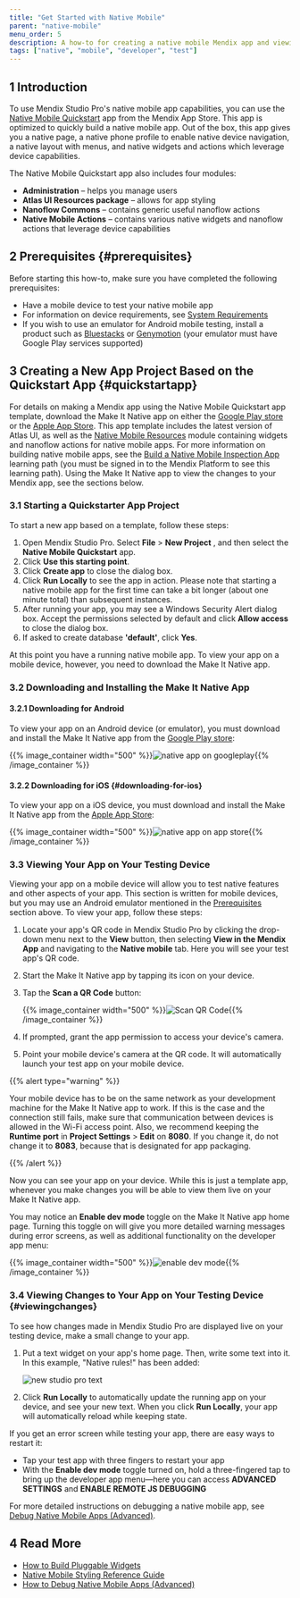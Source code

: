 ```yaml
---
title: "Get Started with Native Mobile"
parent: "native-mobile"
menu_order: 5
description: A how-to for creating a native mobile Mendix app and viewing it on a mobile device.
tags: ["native", "mobile", "developer", "test"]
---
```


## 1 Introduction

To use Mendix Studio Pro's native mobile app capabilities, you can use the [Native Mobile Quickstart](https://appstore.home.mendix.com/link/app/109511/) app from the Mendix App Store. This app is optimized to quickly build a native mobile app. Out of the box, this app gives you a native page, a native phone profile to enable native device navigation, a native layout with menus, and native widgets and actions which leverage device capabilities.

The Native Mobile Quickstart app also includes four modules:

* **Administration** – helps you manage users
* **Atlas UI Resources package** – allows for app styling
* **Nanoflow Commons** – contains generic useful nanoflow actions
* **Native Mobile Actions** – contains various native widgets and nanoflow actions that leverage device capabilities

## 2 Prerequisites {#prerequisites}

Before starting this how-to, make sure you have completed the following prerequisites:

* Have a mobile device to test your native mobile app 
* For information on device requirements, see [System Requirements](/refguide/system-requirements)
* If you wish to use an emulator for Android mobile testing, install a product such as [Bluestacks](https://www.bluestacks.com/nl/index.html) or [Genymotion](https://www.genymotion.com/) (your emulator must have Google Play services supported)

## 3 Creating a New App Project Based on the Quickstart App {#quickstartapp}

For details on making a Mendix app using the Native Mobile Quickstart app template, download the Make It Native app on either the [Google Play store](https://play.google.com/store/apps/details?id=com.mendix.developerapp) or the [Apple App Store](https://apps.apple.com/us/app/make-it-native/id1334081181). This app template includes the latest version of Atlas UI, as well as the [Native Mobile Resources](/appstore/modules/native-mobile-resources) module containing widgets and nanoflow actions for native mobile apps. For more information on building native mobile apps, see the [Build a Native Mobile Inspection App](https://gettingstarted.mendixcloud.com/link/path/66) learning path (you must be signed in to the Mendix Platform to see this learning path). Using the Make It Native app to view the changes to your Mendix app, see the sections below.

### 3.1 Starting a Quickstarter App Project

To start a new app based on a template, follow these steps:

1. Open Mendix Studio Pro. Select **File** > **New Project** , and then select the **Native Mobile Quickstart** app.
2. Click **Use this starting point**.
3. Click **Create app** to close the dialog box.
4. Click **Run Locally** to see the app in action. Please note that starting a native mobile app for the first time can take a bit longer (about one minute total) than subsequent instances.
5. After running your app, you may see a Windows Security Alert dialog box. Accept the permissions selected by default and click **Allow access** to close the dialog box.
6.  If asked to create database **'default'**, click **Yes**.

At this point you have a running native mobile app. To view your app on a mobile device, however, you need to download the Make It Native app.

### 3.2 Downloading and Installing the Make It Native App

#### 3.2.1 Downloading for Android

To view your app on an Android device (or emulator), you must download and install the Make It Native app from the [Google Play store](https://play.google.com/store/apps/details?id=com.mendix.developerapp):

{{% image_container width="500" %}}![native app on googleplay](attachments/getting-started-with-native-mobile/make-it-native-googleplay.png){{% /image_container %}}

#### 3.2.2 Downloading for iOS {#downloading-for-ios}

To view your app on a iOS device, you must download and install the Make It Native app from the [Apple App Store](https://apps.apple.com/us/app/make-it-native/id1334081181):

{{% image_container width="500" %}}![native app on app store](attachments/getting-started-with-native-mobile/make-it-native-ios.png){{% /image_container %}}

### 3.3 Viewing Your App on Your Testing Device

Viewing your app on a mobile device will allow you to test native features and other aspects of your app. This section is written for mobile devices, but you may use an Android emulator mentioned in the [Prerequisites](#prerequisites) section above. To view your app, follow these steps:

1. Locate your app's QR code in Mendix Studio Pro by clicking the drop-down menu next to the **View** button, then selecting **View in the Mendix App** and navigating to the **Native mobile** tab. Here you will see your test app's QR code.
2. Start the Make It Native app by tapping its icon on your device.
3.  Tap the  **Scan a QR Code** button:

	{{% image_container width="500" %}}![Scan QR Code](attachments/getting-started-with-native-mobile/scan-qr.png){{% /image_container %}}

4. If prompted, grant the app permission to access your device's camera.
5. Point your mobile device's camera at the QR code. It will automatically launch your test app on your mobile device.

{{% alert type="warning" %}}

Your mobile device has to be on the same network as your development machine for the Make It Native app to work. If this is the case and the connection still fails, make sure that communication between devices is allowed in the Wi-Fi access point. Also, we recommend keeping the **Runtime port** in **Project Settings** > **Edit** on **8080**. If you change it, do not change it to **8083**, because that is designated for app packaging.

{{% /alert %}}

Now you can see your app on your device. While this is just a template app, whenever you make changes you will be able to view them live on your Make It Native app.

You may notice an **Enable dev mode** toggle on the Make It Native app home page. Turning this toggle on will give you more detailed warning messages during error screens, as well as additional functionality on the developer app menu:

{{% image_container width="500" %}}![enable dev mode](attachments/getting-started-with-native-mobile/enable-dev-mode.png){{% /image_container %}}

### 3.4 Viewing Changes to Your App on Your Testing Device {#viewingchanges}

To see how changes made in Mendix Studio Pro are displayed live on your testing device, make a small change to your app.

1.  Put a text widget on your app's home page. Then, write some text into it. In this example, "Native rules!" has been added: 

	![new studio pro text](attachments/getting-started-with-native-mobile/new-text-studiopro.png)

2. Click **Run Locally** to automatically update the running app on your device, and see your new text. When you click **Run Locally**, your app will automatically reload while keeping state. 

If you get an error screen while testing your app, there are easy ways to restart it: 

* Tap your test app with three fingers to restart your app
* With the **Enable dev mode** toggle turned on, hold a three-fingered tap to bring up the developer app menu—here you can access **ADVANCED SETTINGS** and **ENABLE REMOTE JS DEBUGGING** 

For more detailed instructions on debugging a native mobile app, see [Debug Native Mobile Apps (Advanced)](native-debug).

## 4 Read More

* [How to Build Pluggable Widgets](../extensibility/pluggable-widgets)
* [Native Mobile Styling Reference Guide](/refguide/native-styling-refguide)
* [How to Debug Native Mobile Apps (Advanced)](native-debug)
